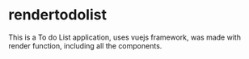 # rendertodolist
This is a To do List application, uses vuejs framework, was made with render function, including all the components.
